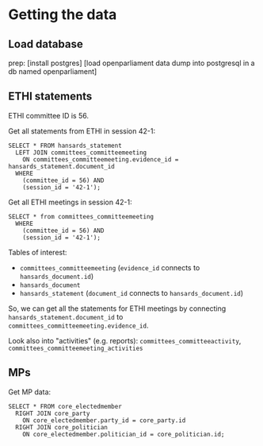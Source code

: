 # Getting the data

## Load database

prep:
[install postgres]
[load openparliament data dump into postgresql in a db named openparliament]

## ETHI statements

ETHI committee ID is 56.

Get all statements from ETHI in session 42-1:

```
SELECT * FROM hansards_statement
  LEFT JOIN committees_committeemeeting
    ON committees_committeemeeting.evidence_id = hansards_statement.document_id
  WHERE
    (committee_id = 56) AND
    (session_id = '42-1');
```

Get all ETHI meetings in session 42-1:

```
SELECT * from committees_committeemeeting
  WHERE
    (committee_id = 56) AND
    (session_id = '42-1');
```


Tables of interest:

* `committees_committeemeeting` (`evidence_id` connects to `hansards_document.id`)
* `hansards_document`
* `hansards_statement` (`document_id` connects to `hansards_document.id`)

So, we can get all the statements for ETHI meetings by connecting `hansards_statement.document_id` to `committees_committeemeeting.evidence_id`.

Look also into "activities" (e.g. reports): `committees_committeeactivity`, `committees_committeemeeting_activities`


## MPs

Get MP data:

```
SELECT * FROM core_electedmember
  RIGHT JOIN core_party
    ON core_electedmember.party_id = core_party.id
  RIGHT JOIN core_politician
    ON core_electedmember.politician_id = core_politician.id;
```
